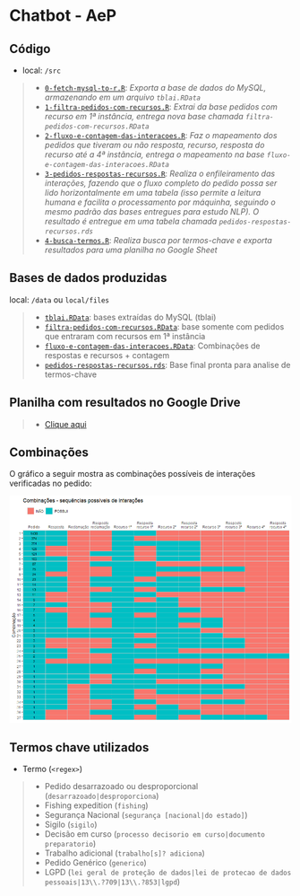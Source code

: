 Chatbot - AeP
================

## Código

-   local: `/src`

> -   [`0-fetch-mysql-to-r.R`](src/0-fetch-mysql-to-r.R): *Exporta a
>     base de dados do MySQL, armazenando em um arquivo `tblai.RData`*
> -   [`1-filtra-pedidos-com-recursos.R`](src/1-filtra-pedidos-com-recursos.R):
>     *Extrai da base pedidos com recurso em 1ª instância, entrega nova
>     base chamada `filtra-pedidos-com-recursos.RData`*
> -   [`2-fluxo-e-contagem-das-interacoes.R`](src/2-fluxo-e-contagem-das-interacoes.R):
>     *Faz o mapeamento dos pedidos que tiveram ou não resposta,
>     recurso, resposta do recurso até a 4ª instãncia, entrega o
>     mapeamento na base `fluxo-e-contagem-das-interacoes.RData`*
> -   [`3-pedidos-respostas-recursos.R`](src/3-pedidos-respostas-recursos.R):
>     *Realiza o enfileiramento das interações, fazendo que o fluxo
>     completo do pedido possa ser lido horizontalmente em uma tabela
>     (isso permite a leitura humana e facilita o processamento por
>     máquinha, seguindo o mesmo padrão das bases entregues para estudo
>     NLP). O resultado é entregue em uma tabela chamada
>     `pedidos-respostas-recursos.rds`*
> -   [`4-busca-termos.R`](src/4-busca-termos.R): *Realiza busca por
>     termos-chave e exporta resultados para uma planilha no Google
>     Sheet*

## Bases de dados produzidas

local: `/data` ou `local/files`

> -   [`tblai.RData`](https://drive.google.com/file/d/1MZcRj2hZGmdToccZoMOiRH9eR78AU7Gb/view?usp=sharing):
>     bases extraídas do MySQL (tblai)
> -   [`filtra-pedidos-com-recursos.RData`](data/filtra-pedidos-com-recursos.RData):
>     base somente com pedidos que entraram com recursos em 1ª instância
> -   [`fluxo-e-contagem-das-interacoes.RData`](data/fluxo-e-contagem-das-interacoes.RData):
>     Combinações de respostas e recursos + contagem
> -   [`pedidos-respostas-recursos.rds`](data/pedidos-respostas-recursos.rds):
>     Base final pronta para analise de termos-chave

## Planilha com resultados no Google Drive

> -   [Clique
>     aqui](https://docs.google.com/spreadsheets/d/1oyA3Pnf382uwHE1Ovg4WMGA4hdzBTiju9M5uiRguW-0)

## Combinações

O gráfico a seguir mostra as combinações possíveis de interações
verificadas no pedido:

![](README_files/figure-gfm/unnamed-chunk-1-1.png)<!-- -->

## Termos chave utilizados

-   Termo (`<regex>`)

> -   Pedido desarrazoado ou desproporcional
>     (`desarrazoado|desproporciona`)
> -   Fishing expedition (`fishing`)
> -   Segurança Nacional (`segurança [nacional|do estado]`)
> -   Sigilo (`sigilo`)
> -   Decisão em curso
>     (`processo decisorio em curso|documento preparatorio`)
> -   Trabalho adicional (`trabalho[s]? adiciona`)
> -   Pedido Genérico (`generico`)
> -   LGPD
>     (`lei geral de proteção de dados|lei de protecao de dados pessoais|13\\.?709|13\\.?853|lgpd`)
